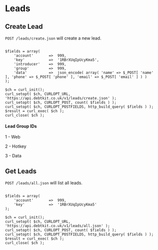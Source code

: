 Leads
=======

## Create Lead ##

`POST /leads/create.json` will create a new lead.

```
	
$fields = array(
    'account'   	=>  999,
    'key'       	=>  '1RBrXUqIpUcyKma5',
    'introducer'	=>  999,
    'group'		    =>  999,
    'data'      	=>  json_encode( array( 'name' => $_POST[ 'name' ], 'phone' => $_POST[ 'phone' ], 'email' => $_POST[ 'email' ] ) )
);

$ch = curl_init();
curl_setopt( $ch, CURLOPT_URL, 'https://api.debtkit.co.uk/v1/leads/create.json' );
curl_setopt( $ch, CURLOPT_POST, count( $fields ) );
curl_setopt( $ch, CURLOPT_POSTFIELDS, http_build_query( $fields ) );
$result = curl_exec( $ch );
curl_close( $ch );

```

#### Lead Group IDs ####

1 - Web

2 - Hotkey

3 - Data


## Get Leads ##

`POST /leads/all.json` will list all leads.

```
	
$fields = array(
    'account'   	=>  999,
    'key'       	=>  '1RBrXUqIpUcyKma5'
);

$ch = curl_init();
curl_setopt( $ch, CURLOPT_URL, 'https://api.debtkit.co.uk/v1/leads/all.json' );
curl_setopt( $ch, CURLOPT_POST, count( $fields ) );
curl_setopt( $ch, CURLOPT_POSTFIELDS, http_build_query( $fields ) );
$result = curl_exec( $ch );
curl_close( $ch );

```
